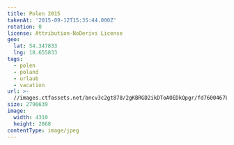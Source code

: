 ```yaml
---
title: Polen 2015
takenAt: '2015-09-12T15:35:44.000Z'
rotation: 0
license: Attribution-NoDerivs License
geo:
  lat: 54.347833
  lng: 18.655833
tags:
  - polen
  - poland
  - urlaub
  - vacation
url: >-
  //images.ctfassets.net/bncv3c2gt878/2gKBRGD2ikDToAOEDkQpgr/fd7600467be0e5409bf999bac0ffce92/polen-2015_25325012164_o
size: 2796639
image:
  width: 4310
  height: 2868
contentType: image/jpeg
---
```


